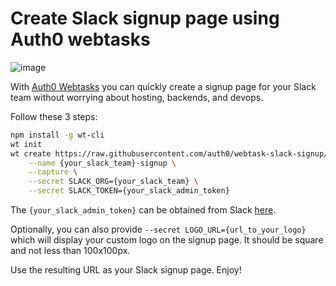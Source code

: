Create Slack signup page using Auth0 webtasks
======

![image](https://cloud.githubusercontent.com/assets/3391028/20866792/4f930b42-ba14-11e6-94fc-18b1c7578137.png)


With [Auth0 Webtasks](https://webtask.io) you can quickly create a signup page for your Slack team without worrying about hosting, backends, and devops. 

Follow these 3 steps:

```bash
npm install -g wt-cli
wt init
wt create https://raw.githubusercontent.com/auth0/webtask-slack-signup/master/slack-invite.js \
    --name {your_slack_team}-signup \
    --capture \
    --secret SLACK_ORG={your_slack_team} \
    --secret SLACK_TOKEN={your_slack_admin_token}
```

The `{your_slack_admin_token}` can be obtained from Slack [here](https://api.slack.com/docs/oauth-test-tokens). 

Optionally, you can also provide `--secret LOGO_URL={url_to_your_logo}` which will display your custom logo on the signup page. It should be square and not less than 100x100px. 

Use the resulting URL as your Slack signup page. Enjoy!
